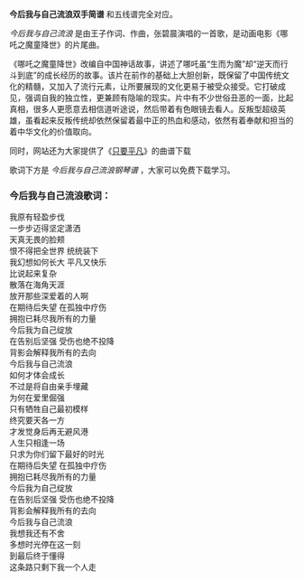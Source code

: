 

**今后我与自己流浪双手简谱** 和五线谱完全对应。

_今后我与自己流浪_ 是由王子作词、作曲，张碧晨演唱的一首歌，是动画电影《哪吒之魔童降世》的片尾曲。

《哪吒之魔童降世》改编自中国神话故事，讲述了哪吒虽“生而为魔”却“逆天而行斗到底”的成长经历的故事。该片在前作的基础上大胆创新，既保留了中国传统文化的精髓，又加入了流行元素，让所要展现的文化更易于被受众接受。它打破成见，强调自我的独立性，更兼顾有隐喻的现实。片中有不少世俗丑恶的一面，比起真相，很多人更愿意去相信道听途说，然后带着有色眼镜去看人。反叛型超级英雄，虽看起来反叛传统却依然保留着最中正的热血和感动，依然有着奉献和担当的着中华文化的价值取向。

同时，网站还为大家提供了《[只要平凡](Music-9348-只要平凡-我不是药神主题曲-不要神的光环只要你的平凡.html "只要平凡")》的曲谱下载

歌词下方是 _今后我与自己流浪钢琴谱_ ，大家可以免费下载学习。

### 今后我与自己流浪歌词：

我原有轻盈步伐  
一步步迈得坚定潇洒  
天真无畏的脸颊  
恨不得把全世界 统统装下  
我幻想如何长大 平凡又快乐  
比说起来复杂  
散落在海角天涯  
放开那些深爱着的人啊  
在期待后失望 在孤独中疗伤  
拥抱已耗尽我所有的力量  
今后我为自己绽放  
在告别后坚强 受伤也绝不投降  
背影会解释我所有的去向  
今后我与自己流浪  
如何才体会成长  
不过是将自由亲手埋藏  
为何在爱里倔强  
只有牺牲自己最初模样  
终究要天各一方  
才发觉身后再无避风港  
人生只相逢一场  
只求为你们留下最好的时光  
在期待后失望 在孤独中疗伤  
拥抱已耗尽我所有的力量  
今后我为自己绽放  
在告别后坚强 受伤也绝不投降  
背影会解释我所有的去向  
今后我与自己流浪  
我想我还有不舍  
多想时光停在这一刻  
到最后终于懂得  
这条路只剩下我一个人走

